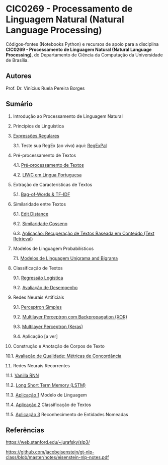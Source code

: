 # CIC0269 - Processamento de Linguagem Natural (Natural Language Processing)

Códigos-fontes (Notebooks Python) e recursos de apoio para a disciplina **CIC0269 - Processamento de Linguagem Natural (Natural Language Processing)**, do Departamento de Ciência da Computação da Universidade de Brasília. 

## Autores

Prof. Dr. Vinícius Ruela Pereira Borges

## Sumário

1. Introdução ao Processamento de Linguagem Natural

2. Princípios de Linguística

3. [Expressões Regulares](cap03_regex.ipynb)

   3.1. Teste sua RegEx (ao vivo) aqui: [RegExPal](https://www.regexpal.com/)

4. Pré-processamento de Textos

   4.1. [Pré-processamento de Textos](cap04_text_preprocessing.ipynb)
   
   4.2. [LIWC em Língua Portuguesa](resources/LIWC2007_Portugues_win.dic)

5. Extração de Características de Textos

   5.1. [Bag-of-Words & TF-IDF](cap05_1_extracao_caracteristicas.ipynb)

6. Similaridade entre Textos

   6.1. [Edit Distance](cap06_1_edit_distance.ipynb)

   6.2. [Similaridade Cosseno](cap06_2_cosine_similarity.ipynb)
   
   6.3. [Aplicação: Recuperação de Textos Baseada em Conteúdo (Text Retrieval)](information_retrieval_reuters.ipynb)

7. Modelos de Linguagem Probabilísticos

   7.1. [Modelos de Linguagem Unigrama and Bigrama](cap07_1_probabilistic_language_models.ipynb)
   
8. Classificação de Textos

   9.1. [Regressão Logística](cap03_1_regressao_logistica.ipynb)
   
   9.2. [Avaliação de Desempenho](cap03_2_avaliacao_desempenho.ipynb)
   
9. Redes Neurais Artificiais

   9.1. [Perceptron Simples](cap03_1_perceptron_simples.ipynb)
   
   9.2. [Multilayer Perceptron com Backpropagation (XOR)](lectures/backpropagation.ipynb)
   
   9.3. [Multilayer Perceptron (Keras)](cap03_3_deep_multilayer_perceptron.ipynb)
   
   9.4. Aplicação [a ver]

10. Construção e Anotação de Corpos de Texto

   10.1. [Avaliação de Qualidade: Métricas de Concordância](cap07_metricas_concordancia.ipynb)

11. Redes Neurais Recorrentes

   11.1. [Vanilla RNN](cap5_1_first_rnn.ipynb)
   
   11.2. [Long Short Term Memory (LSTM)](cap05_2_lstm.ipynb)
   
   11.3. [Aplicação 1](cap05_2_lstm.ipynb) Modelo de Linguagem
   
   11.4. [Aplicação 2](cap05_2_lstm.ipynb) Classificação de Textos
   
   11.5. [Aplicação 3](cap05_2_lstm.ipynb) Reconhecimento de Entidades Nomeadas

<!---
3. [Representação e Caracterização de Textos (Parte I)](cap02_representacoes_texto.ipynb)

4. Redes Neurais Artificiais

   4.1. [Perceptron Simples](cap03_1_perceptron_simples.ipynb)
   
   4.2. [Multilayer Perceptron](cap03_2_multilayer_perceptron.ipynb)


   

### Estudos de Caso para o Projeto

6. [Classificação de polaridade em tweets utilizando MLP](cap3_3_sentiment_analysis_dnn.ipynb)

7. [Reconhecimento de entidades nomeadas em atos de pessoal do Diário Oficial do Distrito Federal](ner_aula.ipynb)
-->

## Referências

https://web.stanford.edu/~jurafsky/slp3/

https://github.com/jacobeisenstein/gt-nlp-class/blob/master/notes/eisenstein-nlp-notes.pdf


